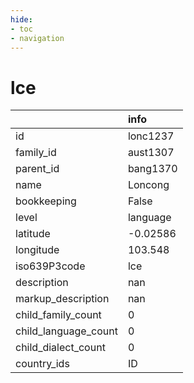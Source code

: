 ```yaml
---
hide:
- toc
- navigation
---
```

# lce
|                      | info     |
|:---------------------|:---------|
| id                   | lonc1237 |
| family_id            | aust1307 |
| parent_id            | bang1370 |
| name                 | Loncong  |
| bookkeeping          | False    |
| level                | language |
| latitude             | -0.02586 |
| longitude            | 103.548  |
| iso639P3code         | lce      |
| description          | nan      |
| markup_description   | nan      |
| child_family_count   | 0        |
| child_language_count | 0        |
| child_dialect_count  | 0        |
| country_ids          | ID       |